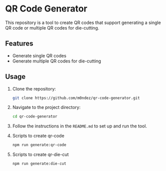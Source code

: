 # QR Code Generator

This repository is a tool to create QR codes that support generating a single QR code or multiple QR codes for die-cutting.

## Features

- Generate single QR codes
- Generate multiple QR codes for die-cutting

## Usage

1. Clone the repository:
   ```sh
   git clone https://github.com/m0ndez/qr-code-generator.git
   ```
2. Navigate to the project directory:
   ```sh
   cd qr-code-generator
   ```
3. Follow the instructions in the `README.md` to set up and run the tool.

4. Scripts to create qr-code
   ```sh
   npm run generate:qr-code
   ```
5. Scripts to create qr-die-cut
     ```sh
   npm run generate:die-cut
   ```
